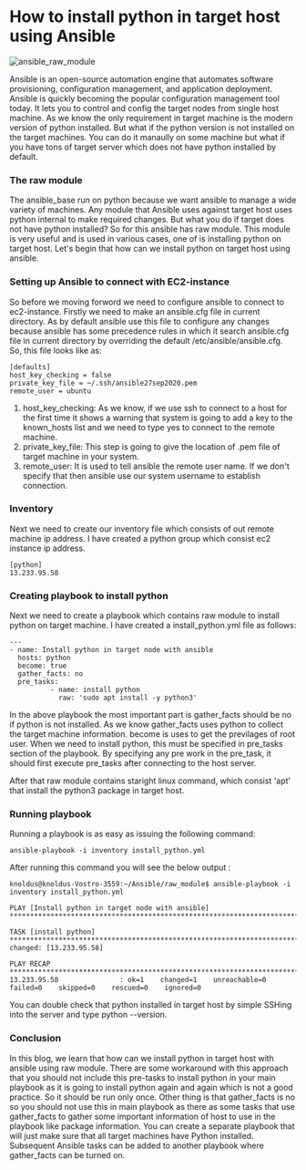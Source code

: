 # How to install python in target host using Ansible
![ansible_raw_module](https://github.com/official-himanshu/Blogs/blob/master/ansible.png)

Ansible is an open-source automation engine that automates software provisioning, configuration management, and application deployment. 
Ansible is quickly becoming the popular configuration management tool today. It lets you to control and config the target nodes from single host machine.
As we know the only requirement in target machine is the modern version of python installed. But what if the python version is not installed on the target machines.
You can do it manaully on some machine but what if you have tons of target server which does not have python installed by default.

### The raw module
The ansible_base run on python because we want ansible to manage a wide variety of machines. Any module that Ansible uses against target host uses python internal to make required changes.
But what you do if target does not have python installed? So for this ansible has raw module. This module is very useful and is used in various cases, one of is installing python on target host.
Let's begin that how can we install python on target host using ansible.

### Setting up Ansible to connect with EC2-instance
So before we moving forword we need to configure ansible to connect to ec2-instance.
Firstly we need to make an ansible.cfg file in current directory. As by default ansible use this file to configure any changes because ansible has some precedence rules in which it search ansible.cfg file in current directory by overriding the default /etc/ansible/ansible.cfg.
So, this file looks like as:

    [defaults]
    host_key_checking = false
    private_key_file = ~/.ssh/ansible27sep2020.pem
    remote_user = ubuntu

1. host_key_checking: As we know, if we use ssh to connect to a host for the first time it shows a warning that system is going to add a key to the known_hosts list and we need to type yes to connect to the remote machine.
2. private_key_file: This step is going to give the location of .pem file of target machine in your system.
3. remote_user: It is used to tell ansible the remote user name. If we don't specify that then ansible use our system username to establish connection.

### Inventory
Next we need to create our inventory file which consists of out remote machine ip address. I have created a python group which consist ec2 instance ip address.

    [python]
    13.233.95.58
    
### Creating playbook to install python
Next we need to create a playbook which contains raw module to install python on target machine. I have created a install_python.yml file as follows:

    ---
    - name: Install python in target node with ansible
      hosts: python
      become: true
      gather_facts: no
      pre_tasks:
              - name: install python
                raw: 'sudo apt install -y python3'


In the above playbook the most important part is gather_facts should be no if python is not installed. As we know gather_facts uses python to collect the target machine information. become is uses to get the previlages of root user. 
When we need to install python, this must be specified in pre_tasks section of the playbook. By specifying any pre work in the pre_task, it should first execute pre_tasks after connecting to the host server.

After that raw module contains staright linux command, which consist 'apt' that install the python3 package in target host.

### Running playbook
Running a playbook is as easy as issuing the following command:

    ansible-playbook -i inventory install_python.yml
    
    
After running this command you will see the below output :

    knoldus@knoldus-Vostro-3559:~/Ansible/raw_module$ ansible-playbook -i inventory install_python.yml 

    PLAY [Install python in target node with ansible] ********************************************************************************************

    TASK [install python] ************************************************************************************************************************
    changed: [13.233.95.58]

    PLAY RECAP ***********************************************************************************************************************************
    13.233.95.58               : ok=1    changed=1    unreachable=0    failed=0    skipped=0    rescued=0    ignored=0  
    
    
You can double check that python installed in target host by simple SSHing into the server and type python --version.

### Conclusion
In this blog, we learn that how can we install python in target host with ansible using raw module. There are some workaround with this approach that you should not include this pre-tasks to install python in your main playbook as it is going to install python again and again which is not a good practice.
So it should be run only once. Other thing is that gather_facts is no so you should not use this in main playbook as there as some tasks that use gather_facts to gather some important information of host to use in the playbook like package information.
You can create a separate playbook that will just make sure that all target machines have Python installed. Subsequent Ansible tasks can be added to another playbook where gather_facts can be turned on.



